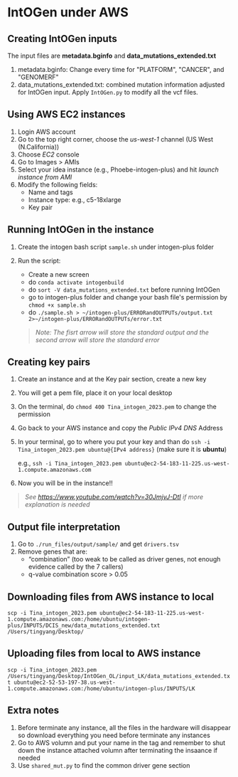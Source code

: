 # IntOGen under AWS
## Creating IntOGen inputs
The input files are **metadata.bginfo** and **data_mutations_extended.txt**
1. metadata.bginfo:
   Change every time for "PLATFORM", "CANCER", and "GENOMERF"
2. data_mutations_extended.txt: combined mutation information adjusted for IntOGen input. Apply `IntOGen.py` to modify all the vcf files.
   

## Using AWS EC2 instances
1. Login AWS account
2. Go to the top right corner, choose the *us-west-1* channel (US West (N.California))
3. Choose *EC2* console
4. Go to Images > AMIs
5. Select your idea instance (e.g., Phoebe-intogen-plus) and hit *launch instance from AMI*
6. Modify the following fields:
   - Name and tags
   - Instance type: e.g., c5-18xlarge
   - Key pair

## Running IntOGen in the instance
1. Create the intogen bash script `sample.sh` under intogen-plus folder
2. Run the script:
   - Create a new screen
   - do `conda activate intogenbuild`
   - do `sort -V data_mutations_extended.txt` before running IntOGen
   - go to intogen-plus folder and change your bash file's permission by `chmod +x sample.sh`
   - do `./sample.sh > ~/intogen-plus/ERRORandOUTPUTs/output.txt 2>~/intogen-plus/ERRORandOUTPUTs/error.txt`

   > *Note: The fisrt arrow will store the standard output and the second arrow will store the standard error*

## Creating key pairs
1. Create an instance and at the Key pair section, create a new key
2. You will get a pem file, place it on your local desktop
3. On the terminal, do `chmod 400 Tina_intogen_2023.pem` to change the permission
4. Go back to your AWS instance and copy the *Public IPv4 DNS* Address
5. In your terminal, go to where you put your key and than do `ssh -i Tina_intogen_2023.pem ubuntu@{IPv4 address}` (make sure it is **ubuntu**)

   e.g., `ssh -i Tina_intogen_2023.pem ubuntu@ec2-54-183-11-225.us-west-1.compute.amazonaws.com`

6. Now you will be in the instance!!

>   *See https://www.youtube.com/watch?v=30JmjvJ-DtI if more explanation is needed*

## Output file interpretation
1. Go to `./run_files/output/sample/` and get `drivers.tsv`
2. Remove genes that are:
   - “combination” (too weak to be called as driver genes, not enough evidence called by the 7 callers)
	- q-value combination score > 0.05

## Downloading files from AWS instance to local
`scp -i Tina_intogen_2023.pem ubuntu@ec2-54-183-11-225.us-west-1.compute.amazonaws.com:/home/ubuntu/intogen-plus/INPUTS/DCIS_new/data_mutations_extended.txt /Users/tingyang/Desktop/`

## Uploading files from local to AWS instance
`scp -i Tina_intogen_2023.pem /Users/tingyang/Desktop/IntOGen_OL/input_LK/data_mutations_extended.txt ubuntu@ec2-52-53-197-38.us-west-1.compute.amazonaws.com:/home/ubuntu/intogen-plus/INPUTS/LK`

## Extra notes
1. Before terminate any instance, all the files in the hardware will disappear so download everything you need before terminate any instances
2. Go to AWS volumn and put your name in the tag and remember to shut down the instance attached volumn after terminating the insaance if needed
3. Use `shared_mut.py` to find the common driver gene section

